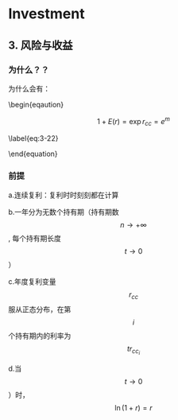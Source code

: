 ﻿# Investment

## 3. 风险与收益


### 为什么？？

为什么会有：

\begin{eqaution}

$$
1+E\left ( r \right ) = \exp {r_{cc}}= e^{m}
$$

\label{eq:3-22}

\end{equation}

### 前提

a.连续复利：复利时时刻刻都在计算

b.一年分为无数个持有期（持有期数
$$
n \to +\infty
$$
, 每个持有期长度
$$
t \to 0
$$
）

c.年度复利变量
$$
r_{cc}
$$
服从正态分布，在第
$$
i
$$
个持有期内的利率为
$$
tr_{cc_{i}}
$$

d.当
$$
t \to 0
$$
）时，
$$
\ln \left( 1+r \right ) = r
$$




